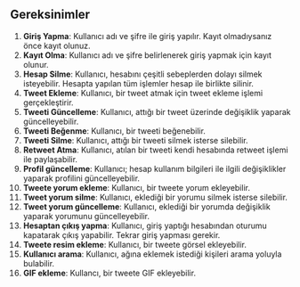 ## Gereksinimler
1. **Giriş Yapma**: Kullanıcı adı ve şifre ile giriş yapılır. Kayıt olmadıysanız önce kayıt olunuz.
2. **Kayıt Olma**: Kullanıcı adı ve şifre belirlenerek giriş yapmak için kayıt olunur.
3. **Hesap Silme**: Kullanıcı, hesabını çeşitli sebeplerden dolayı silmek isteyebilir. Hesapta yapılan tüm işlemler hesap ile birlikte silinir.
4. **Tweet Ekleme**: Kullanıcı, bir tweet atmak için tweet ekleme işlemi gerçekleştirir.
5. **Tweeti Güncelleme**: Kullanıcı, attığı bir tweet üzerinde değişiklik yaparak güncelleyebilir.
6. **Tweeti Beğenme**: Kullanıcı, bir tweeti beğenebilir.
7. **Tweeti Silme**: Kullanıcı, attığı bir tweeti silmek isterse silebilir.
8. **Retweet Atma**: Kullanıcı, atılan bir tweeti kendi hesabında retweet işlemi ile paylaşabilir.
9. **Profil güncelleme**:  Kullanıcı; hesap kullanım bilgileri ile ilgili değişiklikler yaparak profilini
   güncelleyebilir.
10. **Tweete yorum ekleme**: Kullanıcı, bir tweete yorum ekleyebilir.
11. **Tweet yorum silme**: Kullanıcı, eklediği bir yorumu silmek isterse silebilir.
12. **Tweet yorum güncelleme**: Kullanıcı, eklediği bir yorumda değişiklik yaparak yorumunu güncelleyebilir.
13. **Hesaptan çıkış yapma**: Kullanıcı, giriş yaptığı hesabından oturumu kapatarak çıkış yapabilir. Tekrar giriş yapması gerekir.
14. **Tweete resim ekleme**: Kullanıcı, bir tweete görsel ekleyebilir.
15. **Kullanıcı arama**: Kullanıcı, ağına eklemek istediği kişileri arama yoluyla bulabilir.
16. **GIF ekleme**: Kullancı, bir tweete GIF ekleyebilir.
